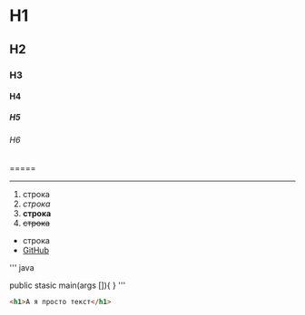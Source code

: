 # H1
## H2
### H3
#### H4
##### H5
###### H6

=====

-----

1. строка 
2. _строка_ <br>
3. __строка__ 
4. ~~строка~~


- строка
- [GitHub](https://github.com/NeDredil "NeDrediL")

''' java

public stasic main(args []){
}
'''

```html
<h1>А я просто текст</h1>
``` 